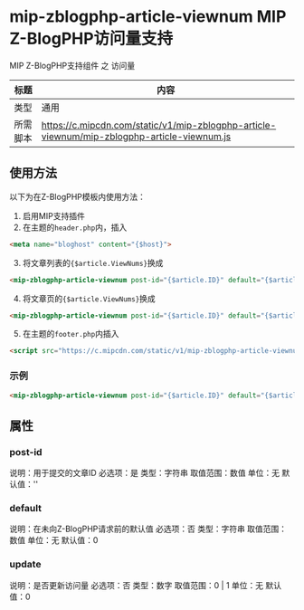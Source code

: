 # mip-zblogphp-article-viewnum MIP Z-BlogPHP访问量支持

MIP Z-BlogPHP支持组件 之 访问量

标题|内容
----|----
类型|通用
所需脚本|https://c.mipcdn.com/static/v1/mip-zblogphp-article-viewnum/mip-zblogphp-article-viewnum.js

## 使用方法

以下为在Z-BlogPHP模板内使用方法：
1. 启用MIP支持插件
2. 在主题的``header.php``内，插入
```html
<meta name="bloghost" content="{$host}">
```
3. 将文章列表的``{$article.ViewNums}``换成
```html
<mip-zblogphp-article-viewnum post-id="{$article.ID}" default="{$article.ViewNums}" update="0" ></mip-zblogphp-article-viewnum>
```
4. 将文章页的``{$article.ViewNums}``换成
```html
<mip-zblogphp-article-viewnum post-id="{$article.ID}" default="{$article.ViewNums}" update="1" ></mip-zblogphp-article-viewnum>
```
5. 在主题的``footer.php``内插入
```html
<script src="https://c.mipcdn.com/static/v1/mip-zblogphp-article-viewnum/mip-zblogphp-article-viewnum.js"></script>
```

### 示例
```html
<mip-zblogphp-article-viewnum post-id="{$article.ID}" default="{$article.CommNums}" update="1"></mip-zblogphp-article-viewnum>
```

## 属性

### post-id

说明：用于提交的文章ID
必选项：是
类型：字符串
取值范围：数值
单位：无
默认值：''

### default

说明：在未向Z-BlogPHP请求前的默认值
必选项：否
类型：字符串
取值范围：数值
单位：无
默认值：0

### update

说明：是否更新访问量
必选项：否
类型：数字
取值范围：0 | 1
单位：无
默认值：0

